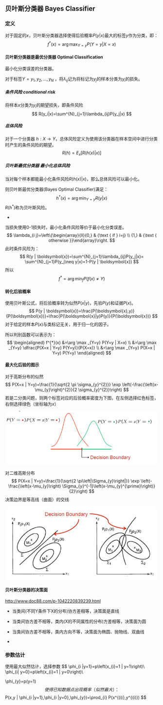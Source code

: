 ## 贝叶斯分类器 Bayes Classifier

### 定义

对于固定的$x$，贝叶斯分类器选择使得后验概率$P(y|x)$最大的标签$y$作为分类，即：
$$
f^{*}(x)=\arg \max _{Y=y} P(Y=y | X=x)
$$

#### 贝叶斯分类器是最优分类器 Optimal Classification

最小化分类误差的分类器。

对于标签$Y={y_1,y_2, ... , y_N}$ ，将$\lambda_{ij}$记为将标记为$y_j$的样本分类为$y_i$的损失。

##### 条件风险 conditional risk 

将样本$x$分类为$y_i$的期望损失，即条件风险
$$
R(y_i|x)=\sum^{N}_{j=1}\lambda_{ij}P(y_j|x)
$$

##### 总体风险

对于一个分类器 $h:X\rightarrow Y$，总体风险定义为使用该分类器在样本空间中进行分类时产生的条件风险的期望。
$$
R(h)=E_x[R(h(x)|x)]
$$

##### 贝叶斯最优分类器  最小化总体风险

当对每个样本都能最小化条件风险$R(h(x)|x)$，那么总体风险可以最小化。

则贝叶斯最优分类器(Bayes Optimal Classifier)满足：
$$
h^*(x)=\arg\min _{Y=y}R(y|x)
$$
$R(h^*)$称为贝叶斯风险。

-

当损失使用0-1损失时，最小化条件风险等价于最小化分类误差。
$$
\lambda_{i j}=\left\{\begin{array}{ll}{0,} & {\text { if } i=j} \\ {1,} & {\text { otherwise }}\end{array}\right.
$$
此时条件风险为：
$$
R(y | \boldsymbol{x})=\sum^{N}_{j=1}\lambda_{ij}P(y_j|x)=
\sum^{N}_{j=1}P(y_j\neq y|x)=1-P(y | \boldsymbol{x})
$$
所以
$$
f^{*}=\arg \min _{f} P(f(x) \neq Y)
$$

#### 转化后验概率

使用贝叶斯公式，将后验概率转为似然$P(x|y)$，先验$P(y)$和证据$P(x)$。
$$
P(y | \boldsymbol{x})=\frac{P(\boldsymbol{x},y)}{P(\boldsymbol{x})}=\frac{P(\boldsymbol{x}|y)P(y)}{P(\boldsymbol{x})}
$$
对于给定的样本$P(x)$与类标记无关，用于归一化的因子。

所以判别函数可以表示为：
$$
\begin{aligned}
f^{*}(x) 
&=\arg \max _{Y=y} P(Y=y | X=x) \\ 
&=\arg \max _{Y=y} \dfrac{P(X=x | Y=y) P(Y=y)}{P(X=x)} \\
&=\arg \max _{Y=y} P(X=x | Y=y) P(Y=y) 
\end{aligned}
$$

#### 最大化后验的图示

对于高斯分布的似然 
$$
P(X=x | Y=y)=\frac{1}{\sqrt{2 \pi \sigma_{y}^{2}}} \exp \left(-\frac{\left(x-\mu_{y}\right)^{2}}{2 \sigma_{y}^{2}}\right)
$$
若是二分类问题，则两个标签对应的后验概率密度为下图，在左侧选择红色标签，右侧选择绿色（坐标轴为$x$）

![1552577795651](贝叶斯分类器.assets/1552577795651.png)

对二维高斯分布
$$
P(X=x | Y=y)=\frac{1}{\sqrt{2 \pi\left|\Sigma_{y}\right|}} \exp \left(-\frac{\left(x-\mu_{y}\right) \Sigma_{y}^{-1}\left(x-\mu_{y}^{\prime}\right)}{2}\right)
$$
决策边界是等高线（曲面）的交线

![1552577908486](贝叶斯分类器.assets/1552577908486.png)

#### 贝叶斯分类器的决策面

http://www.doc88.com/p-1042220839239.html

- 当类间(不同Y条件下X的分布)协方差相等，决策面是直线
- 当类间协方差不相等，类内(X的不同属性的分布)方差相等，决策面为圆
- 当类间协方差不相等，类内方向不等，决策面为椭圆、抛物线、双曲线

- 

### 参数估计

使用最大似然估计，选择参数
$$
\phi_{i |y=1}=p\left(x_{i}=1 | y=1\right)\\
\phi_{i| y=0}=p\left(x_{i}=1 | y=0\right)\\

\phi_{y}=p(y=1)
$$
使得已知数据点出现概率（似然最大）：
$$
P(x,y | \phi_{i |y=1},\phi_{i |y=0},\phi_{y})=\prod_{i} P(x^{(i)},y^{(i)})
$$

### 



























